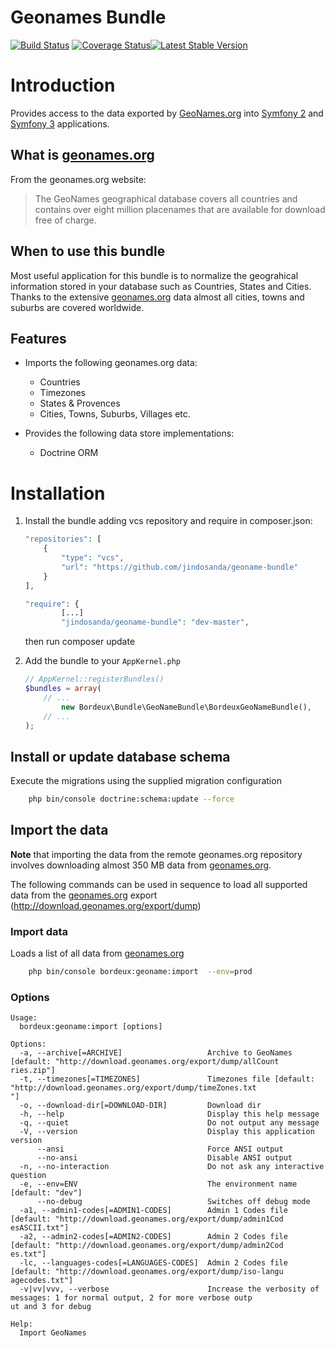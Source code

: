 Geonames Bundle
===============
[![Build Status](https://travis-ci.org/bordeux/geoname-bundle.svg?branch=master)](https://travis-ci.org/bordeux/geoname-bundle) [![Coverage Status](https://coveralls.io/repos/github/bordeux/geoname-bundle/badge.svg?branch=master)](https://coveralls.io/github/bordeux/geoname-bundle?branch=master)[![Latest Stable Version](https://poser.pugx.org/bordeux/geoname-bundle/version)](https://packagist.org/packages/bordeux/geoname-bundle)

# Introduction

Provides access to the data exported by [GeoNames.org][1] into  [Symfony 2][2] and [Symfony 3][2]
applications.


## What is [geonames.org][1]

From the geonames.org website:

> The GeoNames geographical database covers all countries and contains over
> eight million placenames that are available for download free of charge.


## When to use this bundle

Most useful application for this bundle is to normalize the geograhical
information stored in your database such as Countries, States and Cities. Thanks
to the extensive [geonames.org][1] data almost all cities, towns and suburbs are
covered worldwide.

## Features

- Imports the following geonames.org data:

    * Countries
    * Timezones
    * States & Provences
    * Cities, Towns, Suburbs, Villages etc.

- Provides the following data store implementations:

    * Doctrine ORM

# Installation

1. Install the bundle adding vcs repository and require in composer.json:

    ```php
    "repositories": [
        {
            "type": "vcs",
            "url": "https://github.com/jindosanda/geoname-bundle"
        }
    ],

    "require": {
            [...]
            "jindosanda/geoname-bundle": "dev-master",
    ```
    then run composer update

2. Add the bundle to your `AppKernel.php`

    ```php
    // AppKernel::registerBundles()
    $bundles = array(
        // ...
            new Bordeux\Bundle\GeoNameBundle\BordeuxGeoNameBundle(),
        // ...
    );

## Install or update database schema


Execute the migrations using the supplied migration configuration

```sh
    php bin/console doctrine:schema:update --force
```


## Import the data

**Note** that importing the data from the remote geonames.org repository involves downloading
almost 350 MB data from [geonames.org][1].

The following commands can be used in sequence to load all supported data from
the [geonames.org][1] export (http://download.geonames.org/export/dump)

### Import data

Loads a list of all data from [geonames.org][1]

```sh
    php bin/console bordeux:geoname:import  --env=prod
```

### Options


```
Usage:
  bordeux:geoname:import [options]

Options:
  -a, --archive[=ARCHIVE]                   Archive to GeoNames [default: "http://download.geonames.org/export/dump/allCount
ries.zip"]
  -t, --timezones[=TIMEZONES]               Timezones file [default: "http://download.geonames.org/export/dump/timeZones.txt
"]
  -o, --download-dir[=DOWNLOAD-DIR]         Download dir
  -h, --help                                Display this help message
  -q, --quiet                               Do not output any message
  -V, --version                             Display this application version
      --ansi                                Force ANSI output
      --no-ansi                             Disable ANSI output
  -n, --no-interaction                      Do not ask any interactive question
  -e, --env=ENV                             The environment name [default: "dev"]
      --no-debug                            Switches off debug mode
  -a1, --admin1-codes[=ADMIN1-CODES]        Admin 1 Codes file [default: "http://download.geonames.org/export/dump/admin1Cod
esASCII.txt"]
  -a2, --admin2-codes[=ADMIN2-CODES]        Admin 2 Codes file [default: "http://download.geonames.org/export/dump/admin2Cod
es.txt"]
  -lc, --languages-codes[=LANGUAGES-CODES]  Admin 2 Codes file [default: "http://download.geonames.org/export/dump/iso-langu
agecodes.txt"]
  -v|vv|vvv, --verbose                      Increase the verbosity of messages: 1 for normal output, 2 for more verbose outp
ut and 3 for debug

Help:
  Import GeoNames

```

 [1]: http://geonames.org
 [2]: http://symfony.com
